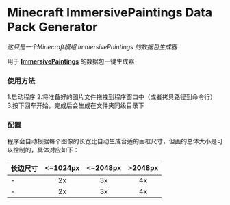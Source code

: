 # Minecraft ImmersivePaintings Data Pack Generator 
*这只是一个Minecraft模组 ImmersivePaintings 的数据包生成器*

用于 **[ImmersivePaintings](https://www.curseforge.com/minecraft/mc-mods/immersive-paintings)** 的数据包一键生成器

### 使用方法
1.启动程序
2.将准备好的图片文件拖拽到程序窗口中（或者拷贝路径到命令行）
3.按下回车开始，完成后会生成在文件夹同级目录下

### 配置
程序会自动根据每个图像的长宽比自动生成合适的画框尺寸，但画的总体大小是可以控制的，具体对应如下：

| 长边尺寸 | <=1024px | <=2048px | >2048px
|-| :-: | :-: | :-: |
|-| 2x | 3x | 4x |
|-| 2x | 3x | 4x |
